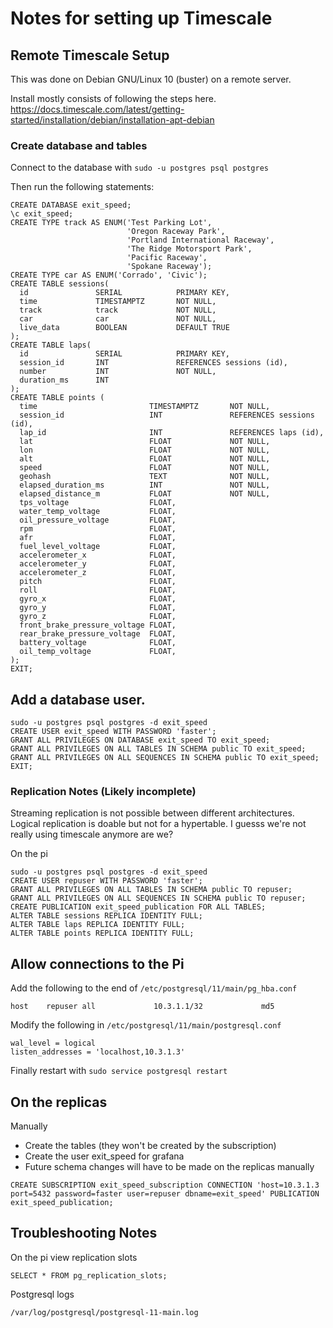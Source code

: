 # Notes for setting up Timescale


## Remote Timescale Setup

This was done on Debian GNU/Linux 10 (buster) on a remote server.

Install mostly consists of following the steps here.
https://docs.timescale.com/latest/getting-started/installation/debian/installation-apt-debian


### Create database and tables

Connect to the database with `sudo -u postgres psql postgres`

Then run the following statements:

```
CREATE DATABASE exit_speed;
\c exit_speed;
CREATE TYPE track AS ENUM('Test Parking Lot',
                          'Oregon Raceway Park',
                          'Portland International Raceway',
                          'The Ridge Motorsport Park',
                          'Pacific Raceway',
                          'Spokane Raceway');
CREATE TYPE car AS ENUM('Corrado', 'Civic');
CREATE TABLE sessions(
  id               SERIAL            PRIMARY KEY,
  time             TIMESTAMPTZ       NOT NULL,
  track            track             NOT NULL,
  car              car               NOT NULL,
  live_data        BOOLEAN           DEFAULT TRUE
);
CREATE TABLE laps(
  id               SERIAL            PRIMARY KEY,
  session_id       INT               REFERENCES sessions (id),
  number           INT               NOT NULL,
  duration_ms      INT
);
CREATE TABLE points (
  time                         TIMESTAMPTZ       NOT NULL,
  session_id                   INT               REFERENCES sessions (id),
  lap_id                       INT               REFERENCES laps (id),
  lat                          FLOAT             NOT NULL,
  lon                          FLOAT             NOT NULL,
  alt                          FLOAT             NOT NULL,
  speed                        FLOAT             NOT NULL,
  geohash                      TEXT              NOT NULL,
  elapsed_duration_ms          INT               NOT NULL,
  elapsed_distance_m           FLOAT             NOT NULL,
  tps_voltage                  FLOAT,
  water_temp_voltage           FLOAT,
  oil_pressure_voltage         FLOAT,
  rpm                          FLOAT,
  afr                          FLOAT,
  fuel_level_voltage           FLOAT,
  accelerometer_x              FLOAT,
  accelerometer_y              FLOAT,
  accelerometer_z              FLOAT,
  pitch                        FLOAT,
  roll                         FLOAT,
  gyro_x                       FLOAT,
  gyro_y                       FLOAT,
  gyro_z                       FLOAT,
  front_brake_pressure_voltage FLOAT,
  rear_brake_pressure_voltage  FLOAT,
  battery_voltage              FLOAT,
  oil_temp_voltage             FLOAT,
);
EXIT;
```

## Add a database user.

```
sudo -u postgres psql postgres -d exit_speed
CREATE USER exit_speed WITH PASSWORD 'faster';
GRANT ALL PRIVILEGES ON DATABASE exit_speed TO exit_speed;
GRANT ALL PRIVILEGES ON ALL TABLES IN SCHEMA public TO exit_speed;
GRANT ALL PRIVILEGES ON ALL SEQUENCES IN SCHEMA public TO exit_speed;
EXIT;
```

### Replication Notes (Likely incomplete)

Streaming replication is not possible between different architectures.
Logical replication is doable but not for a hypertable.  I guesss we're not really using timescale anymore are we?

On the pi
```
sudo -u postgres psql postgres -d exit_speed
CREATE USER repuser WITH PASSWORD 'faster';
GRANT ALL PRIVILEGES ON ALL TABLES IN SCHEMA public TO repuser;
GRANT ALL PRIVILEGES ON ALL SEQUENCES IN SCHEMA public TO repuser;
CREATE PUBLICATION exit_speed_publication FOR ALL TABLES;
ALTER TABLE sessions REPLICA IDENTITY FULL;
ALTER TABLE laps REPLICA IDENTITY FULL;
ALTER TABLE points REPLICA IDENTITY FULL;
```

## Allow connections to the Pi

Add the following to the end of `/etc/postgresql/11/main/pg_hba.conf`

```
host    repuser all             10.3.1.1/32             md5
```

Modify the following in `/etc/postgresql/11/main/postgresql.conf`

```
wal_level = logical
listen_addresses = 'localhost,10.3.1.3'
```

Finally restart with `sudo service postgresql restart`

## On the replicas

Manually
* Create the tables (they won't be created by the subscription)
* Create the user exit_speed for grafana
* Future schema changes will have to be made on the replicas manually

```
CREATE SUBSCRIPTION exit_speed_subscription CONNECTION 'host=10.3.1.3 port=5432 password=faster user=repuser dbname=exit_speed' PUBLICATION exit_speed_publication;
```

## Troubleshooting Notes

On the pi view replication slots

```
SELECT * FROM pg_replication_slots;
```

Postgresql logs

```
/var/log/postgresql/postgresql-11-main.log
```
